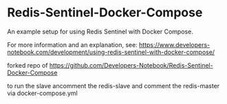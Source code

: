 # Redis-Sentinel-Docker-Compose

An example setup for using Redis Sentinel with Docker Compose.

For more information and an explanation, see: https://www.developers-notebook.com/development/using-redis-sentinel-with-docker-compose/

forked repo of https://github.com/Developers-Notebook/Redis-Sentinel-Docker-Compose

to run the slave ancomment the redis-slave and comment the redis-master via docker-compose.yml
